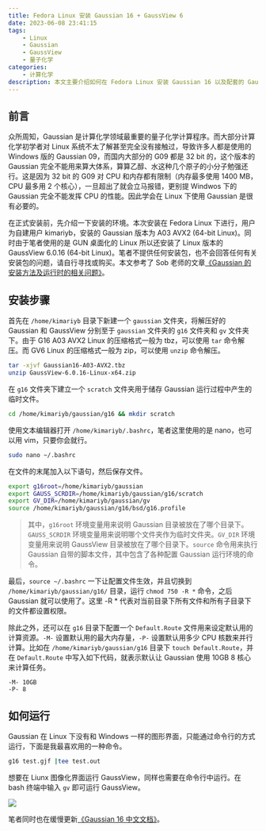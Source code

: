 ```yaml
---
title: Fedora Linux 安装 Gaussian 16 + GaussView 6
date: 2023-06-08 23:41:15
tags:
    - Linux
    - Gaussian
    - GaussView
    - 量子化学
categories: 
	- 计算化学
description: 本文主要介绍如何在 Fedora Linux 安装 Gaussian 16 以及配套的 GaussView 6。参考了 Sob 老师的文章《Gaussian 的安装方法及运行时的相关问题》(http://sobereva.com/439)。
---
```


## 前言

众所周知，Gaussian 是计算化学领域最重要的量子化学计算程序。而大部分计算化学初学者对 Linux 系统不太了解甚至完全没有接触过，导致许多人都是使用的 Windows 版的 Gaussian 09，而国内大部分的 G09 都是 32 bit 的，这个版本的 Gaussian 完全不能用来算大体系，算算乙醇、水这种几个原子的小分子勉强还行。这是因为 32 bit 的 G09 对 CPU 和内存都有限制（内存最多使用 1400 MB，CPU 最多用 2 个核心），一旦超出了就会立马报错，更别提 Windwos 下的 Gaussian 完全不能发挥 CPU 的性能。因此学会在 Linux 下使用 Gaussian 是很有必要的。

在正式安装前，先介绍一下安装的环境。本次安装在 Fedora Linux 下进行，用户为自建用户 kimariyb，安装的 Gaussian 版本为 A03 AVX2 (64-bit Linux)。同时由于笔者使用的是 GUN 桌面化的 Linux 所以还安装了 Linux 版本的 GaussView 6.0.16 (64-bit Linux)。笔者不提供任何安装包，也不会回答任何有关安装包的问题，请自行寻找或购买。本文参考了 Sob 老师的文章[《Gaussian 的安装方法及运行时的相关问题》](http://sobereva.com/439)。

## 安装步骤

首先在 `/home/kimariyb` 目录下新建一个 `gaussian` 文件夹，将解压好的 Gaussian 和 GaussView 分别至于 `gaussian` 文件夹的 `g16` 文件夹和 `gv` 文件夹下。由于 G16 A03 AVX2 Linux 的压缩格式一般为 tbz，可以使用 `tar` 命令解压。而 GV6 Linux 的压缩格式一般为 zip，可以使用 `unzip` 命令解压。

```bash
tar -xjvf Gaussian16-A03-AVX2.tbz
unzip GaussView-6.0.16-Linux-x64.zip
```

在 `g16` 文件夹下建立一个 `scratch` 文件夹用于储存 Gaussian 运行过程中产生的临时文件。

```bash
cd /home/kimariyb/gaussian/g16 && mkdir scratch 
```

使用文本编辑器打开 `/home/kimariyb/.bashrc`，笔者这里使用的是 nano，也可以用 vim，只要你会就行。

```bash
sudo nano ~/.bashrc
```

在文件的末尾加入以下语句，然后保存文件。

```bash
export g16root=/home/kimariyb/gaussian
export GAUSS_SCRDIR=/home/kimariyb/gaussian/g16/scratch
export GV_DIR=/home/kimariyb/gaussian/gv
source /home/kimariyb/gaussian/g16/bsd/g16.profile
```

> 其中，`g16root` 环境变量用来说明 Gaussian 目录被放在了哪个目录下。`GAUSS_SCRDIR` 环境变量用来说明哪个文件夹作为临时文件夹。`GV_DIR` 环境变量用来说明 GaussView 目录被放在了哪个目录下。`source` 命令用来执行 Gaussian 自带的脚本文件，其中包含了各种配置 Gaussian 运行环境的命令。 

最后，`source ~/.bashrc` 一下让配置文件生效，并且切换到 `/home/kimariyb/gaussian/g16/` 目录，运行 `chmod 750 -R *` 命令，之后 Gaussian 就可以使用了。这里 -R * 代表对当前目录下所有文件和所有子目录下的文件都设置权限。

除此之外，还可以在 `g16` 目录下配置一个 `Default.Route` 文件用来设定默认用的计算资源。`-M-` 设置默认用的最大内存量，`-P-` 设置默认用多少 CPU 核数来并行计算。比如在 `/home/kimariyb/gaussian/g16` 目录下 `touch Default.Route`，并在 `Default.Route` 中写入如下代码，就表示默认让 Gaussian 使用 10GB 8 核心来计算任务。

```Route
-M- 10GB
-P- 8
```

## 如何运行

Gaussian 在 Linux 下没有和 Windows 一样的图形界面，只能通过命令行的方式运行，下面是我最喜欢用的一种命令。

```bash
g16 test.gjf |tee test.out
```

想要在 Liunx 图像化界面运行 GaussView，同样也需要在命令行中运行。在 bash 终端中输入 `gv` 即可运行 GaussView。

<img src="1.png">

笔者同时也在缓慢更新[《Gaussian 16 中文文档》](https://docs.ikuns.icu)。